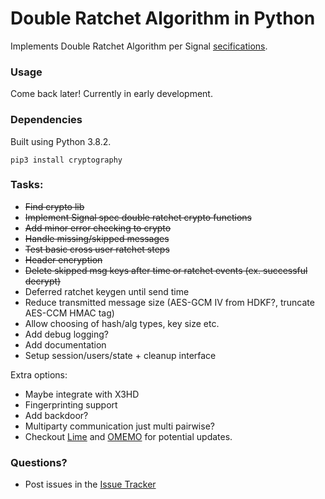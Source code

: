 # Double Ratchet Algorithm in Python

Implements Double Ratchet Algorithm per Signal [secifications](https://signal.org/docs/specifications/doubleratchet/).

### Usage

Come back later! Currently in early development.

### Dependencies

Built using Python 3.8.2.  

```pip3 install cryptography```


### Tasks:

- ~~Find crypto lib~~
- ~~Implement Signal spec double ratchet crypto functions~~
- ~~Add minor error checking to crypto~~
- ~~Handle missing/skipped messages~~
- ~~Test basic cross user ratchet steps~~
- ~~Header encryption~~
- ~~Delete skipped msg keys after time or ratchet events (ex. successful decrypt)~~
- Deferred ratchet keygen until send time
- Reduce transmitted message size (AES-GCM IV from HDKF?, truncate AES-CCM HMAC tag)
- Allow choosing of hash/alg types, key size etc.
- Add debug logging?
- Add documentation
- Setup session/users/state + cleanup interface

Extra options:

- Maybe integrate with X3HD
- Fingerprinting support
- Add backdoor?
- Multiparty communication just multi pairwise?
- Checkout [Lime](https://gitlab.linphone.org/BC/public/lime/blob/master/lime.pdf) and [OMEMO](https://xmpp.org/extensions/xep-0384.html) for potential updates.

### Questions?

- Post issues in the [Issue Tracker](https://github.com/nefrob/double-ratchet-alg/issues)